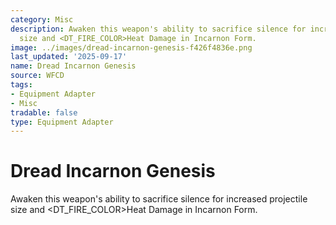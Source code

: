 ```yaml
---
category: Misc
description: Awaken this weapon's ability to sacrifice silence for increased projectile
  size and <DT_FIRE_COLOR>Heat Damage in Incarnon Form.
image: ../images/dread-incarnon-genesis-f426f4836e.png
last_updated: '2025-09-17'
name: Dread Incarnon Genesis
source: WFCD
tags:
- Equipment Adapter
- Misc
tradable: false
type: Equipment Adapter
---
```


# Dread Incarnon Genesis

Awaken this weapon's ability to sacrifice silence for increased projectile size and <DT_FIRE_COLOR>Heat Damage in Incarnon Form.

